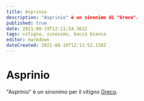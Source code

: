 ```yaml
---
title: Asprinio
description: "Asprinio" è un sinonimo di "Greco".
published: true
date: 2021-08-19T12:11:54.361Z
tags: vitigno, sinonimo, bacca bianca
editor: markdown
dateCreated: 2021-08-19T12:11:52.150Z
---
```


# Asprinio

"Asprinio" è un sinonimo per il vitigno [Greco](/vitigni/Italia/bacca-bianca/greco).